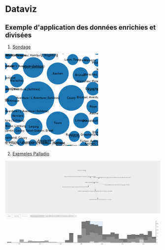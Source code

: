 # Dataviz
## Exemple d'application des données enrichies et divisées

1. [Sondage](https://github.com/ElodieXVI/Datathon-Constance-de-Salm/blob/main/5.dataviz/sondage.md)

![lieux](zentrale%20orte%201main.PNG)

2. [Exemples Palladio](https://github.com/ElodieXVI/Datathon-Constance-de-Salm/blob/main/5.dataviz/palladio.md)

![reseau](reseau%20corpus%20sélectionné%20-%20focalisation%20temporelle%20en%20fonction%20de%20la%20quantité%20-%20resultat%20principalement%20frère%20et%20avocat.PNG)

